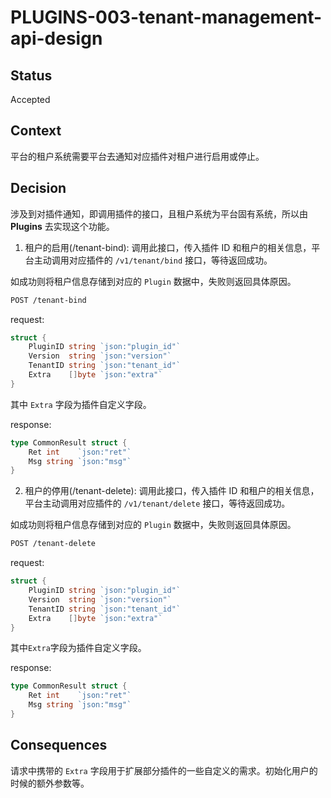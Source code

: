 # PLUGINS-003-tenant-management-api-design

## Status
Accepted

## Context
平台的租户系统需要平台去通知对应插件对租户进行启用或停止。

## Decision
涉及到对插件通知，即调用插件的接口，且租户系统为平台固有系统，所以由 **Plugins** 去实现这个功能。

1. 租户的启用(/tenant-bind):
调用此接口，传入插件 ID 和租户的相关信息，平台主动调用对应插件的 `/v1/tenant/bind` 接口，等待返回成功。

如成功则将租户信息存储到对应的 `Plugin` 数据中，失败则返回具体原因。

```bash
POST /tenant-bind
```

request:
```go
struct {
	PluginID string `json:"plugin_id"`
	Version  string `json:"version"`
	TenantID string `json:"tenant_id"`
	Extra    []byte `json:"extra"`
}
```
其中 `Extra` 字段为插件自定义字段。

response:
```go
type CommonResult struct {
	Ret int    `json:"ret"`
	Msg string `json:"msg"`
}
```

2. 租户的停用(/tenant-delete):
调用此接口，传入插件 ID 和租户的相关信息，平台主动调用对应插件的 `/v1/tenant/delete` 接口，等待返回成功。

如成功则将租户信息存储到对应的 `Plugin` 数据中，失败则返回具体原因。

```bash
POST /tenant-delete
```

request:
```go
struct {
	PluginID string `json:"plugin_id"`
	Version  string `json:"version"`
	TenantID string `json:"tenant_id"`
	Extra    []byte `json:"extra"`
}
```
其中`Extra`字段为插件自定义字段。

response:
```go
type CommonResult struct {
	Ret int    `json:"ret"`
	Msg string `json:"msg"`
}
```

## Consequences
请求中携带的 `Extra` 字段用于扩展部分插件的一些自定义的需求。初始化用户的时候的额外参数等。